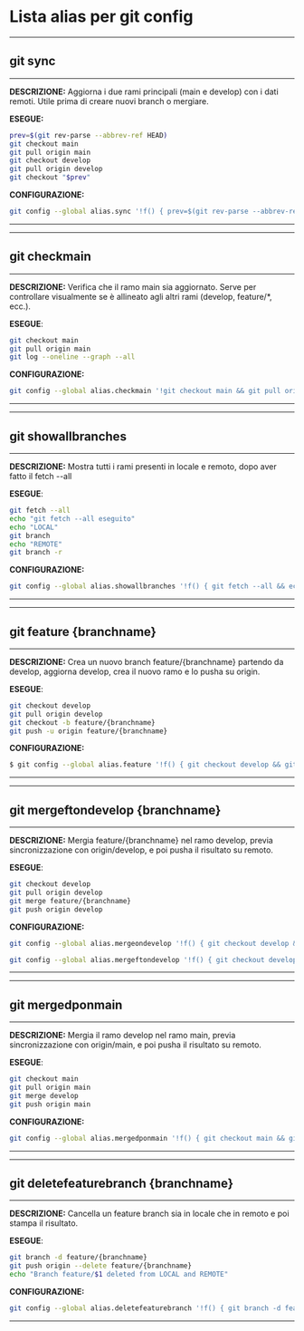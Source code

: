 # Lista alias per git config
________
## git sync
________

**DESCRIZIONE:**
Aggiorna i due rami principali (main e develop) con i dati remoti. Utile prima di creare nuovi branch o mergiare.

**ESEGUE:**
```bash
prev=$(git rev-parse --abbrev-ref HEAD)
git checkout main
git pull origin main
git checkout develop
git pull origin develop
git checkout "$prev"
```

**CONFIGURAZIONE:**
```bash
git config --global alias.sync '!f() { prev=$(git rev-parse --abbrev-ref HEAD) && git checkout main && git pull origin main && git checkout develop && git pull origin develop && git checkout "$prev"; }; f'
```

----------------------------------------------------------------------------------------------------------------------------------
_____________
## git checkmain
_____________

**DESCRIZIONE:**
Verifica che il ramo main sia aggiornato. Serve per controllare visualmente se è allineato agli altri rami (develop, feature/*, ecc.).

**ESEGUE**:
```bash
git checkout main
git pull origin main
git log --oneline --graph --all
```

**CONFIGURAZIONE:**
```bash
git config --global alias.checkmain '!git checkout main && git pull origin main && git log --oneline --graph --all'
```
----------------------------------------------------------------------------------------------------------------------------------
______________________
## git showallbranches
______________________

**DESCRIZIONE:**
Mostra tutti i rami presenti in locale e remoto, dopo aver fatto il fetch --all

**ESEGUE**:
```bash
git fetch --all
echo "git fetch --all eseguito"
echo "LOCAL"
git branch
echo "REMOTE"
git branch -r
```

**CONFIGURAZIONE:**
```bash
git config --global alias.showallbranches '!f() { git fetch --all && echo "git fetch --all eseguito" && echo "LOCAL" && git branch && echo "REMOTE" && git branch -r; }; f'
```
----------------------------------------------------------------------------------------------------------------------------------
________________________
## git feature {branchname}
________________________

**DESCRIZIONE:**
Crea un nuovo branch feature/{branchname} partendo da develop, aggiorna develop, crea il nuovo ramo e lo pusha su origin.

**ESEGUE**:
```bash
git checkout develop
git pull origin develop
git checkout -b feature/{branchname}
git push -u origin feature/{branchname}
```
**CONFIGURAZIONE:**
```bash
$ git config --global alias.feature '!f() { git checkout develop && git pull origin develop && git checkout -b feature/"$1" && git push -u origin feature/"$1"; }; f'
```
----------------------------------------------------------------------------------------------------------------------------------
_______________________________
## git mergeftondevelop {branchname}
_______________________________

**DESCRIZIONE:**
Mergia feature/{branchname} nel ramo develop, previa sincronizzazione con origin/develop, e poi pusha il risultato su remoto.

**ESEGUE**:
```bash
git checkout develop
git pull origin develop
git merge feature/{branchname}
git push origin develop
```
**CONFIGURAZIONE:**
```bash
git config --global alias.mergeondevelop '!f() { git checkout develop && git pull origin develop && git merge feature/"$1" && git push origin develop; }; f'
```
```bash
git config --global alias.mergeftondevelop '!f() { git checkout develop && git pull origin develop && git merge feature/"$1" && git push origin develop; }; f'
```
----------------------------------------------------------------------------------------------------------------------------------
_______________________________________
## git mergedponmain
_______________________________________

**DESCRIZIONE:**
Mergia il ramo develop nel ramo main, previa sincronizzazione con origin/main, e poi pusha il risultato su remoto.

**ESEGUE**:
```bash
git checkout main
git pull origin main
git merge develop
git push origin main
```
**CONFIGURAZIONE:**
```bash
git config --global alias.mergedponmain '!f() { git checkout main && git pull origin main && git merge develop && git push origin main; }; f'
```
----------------------------------------------------------------------------------------------------------------------------------
_______________________________________
## git deletefeaturebranch {branchname}
_______________________________________

**DESCRIZIONE:**
Cancella un feature branch sia in locale che in remoto e poi stampa il risultato.

**ESEGUE**:
```bash
git branch -d feature/{branchname}
git push origin --delete feature/{branchname}
echo "Branch feature/$1 deleted from LOCAL and REMOTE"
```
**CONFIGURAZIONE:**
```bash
git config --global alias.deletefeaturebranch '!f() { git branch -d feature/"$1" && git push origin --delete feature/"$1" && echo "Branch feature/$1 deleted from LOCAL and REMOTE"; }; f'
```
----------------------------------------------------------------------------------------------------------------------------------
